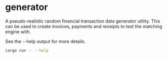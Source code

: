 # generator
A pseudo-realistic random financial transaction data generator utility. This can be used to create invoices, payments and receipts to test the matching engine with.

See the --help output for more details.

```bash
cargo run -- --help
```